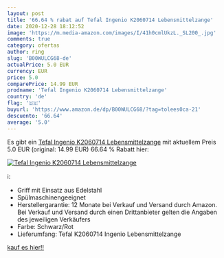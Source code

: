 ```yaml
---
layout: post
title: '66.64 % rabat auf Tefal Ingenio K2060714 Lebensmittelzange'
date: 2020-12-28 18:12:52
image: 'https://m.media-amazon.com/images/I/41h0cmlUkzL._SL200_.jpg'
comments: true
category: ofertas
author: ring
slug: 'B00WULCG68-de'
actualPrice: 5.0 EUR
currency: EUR
price: 5.0
comparePrice: 14.99 EUR
prodname: 'Tefal Ingenio K2060714 Lebensmittelzange'
country: 'de'
flag: '🇩🇪'
buyurl: 'https://www.amazon.de/dp/B00WULCG68/?tag=tolees0ca-21'
descuento: '66.64'
average: '5.0'
---
```


Es gibt ein [Tefal Ingenio K2060714 Lebensmittelzange](https://www.amazon.de/dp/B00WULCG68/?tag=tolees0ca-21) mit aktuellem Preis 5.0 EUR (original: 14.99 EUR) 66.64 % Rabatt hier:

[![Tefal Ingenio K2060714 Lebensmittelzange](https://m.media-amazon.com/images/I/41h0cmlUkzL._SL200_.jpg)](https://www.amazon.de/dp/B00WULCG68/?tag=tolees0ca-21)

ℹ️:

- Griff mit Einsatz aus Edelstahl
- Spülmaschinengeeignet
- Herstellergarantie: 12 Monate bei Verkauf und Versand durch Amazon. Bei Verkauf und Versand durch einen Drittanbieter gelten die Angaben des jeweiligen Verkäufers
- Farbe: Schwarz/Rot
- Lieferumfang: Tefal K2060714 Ingenio Lebensmittelzange

[kauf es hier!!](https://www.amazon.de/dp/B00WULCG68/?tag=tolees0ca-21)
